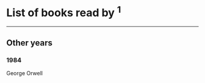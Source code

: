 # List of books read by [](https://plus.google.com/u/0/105063533945004840111/)<sup>1</sup>
---

## Other years

### 1984
George Orwell



